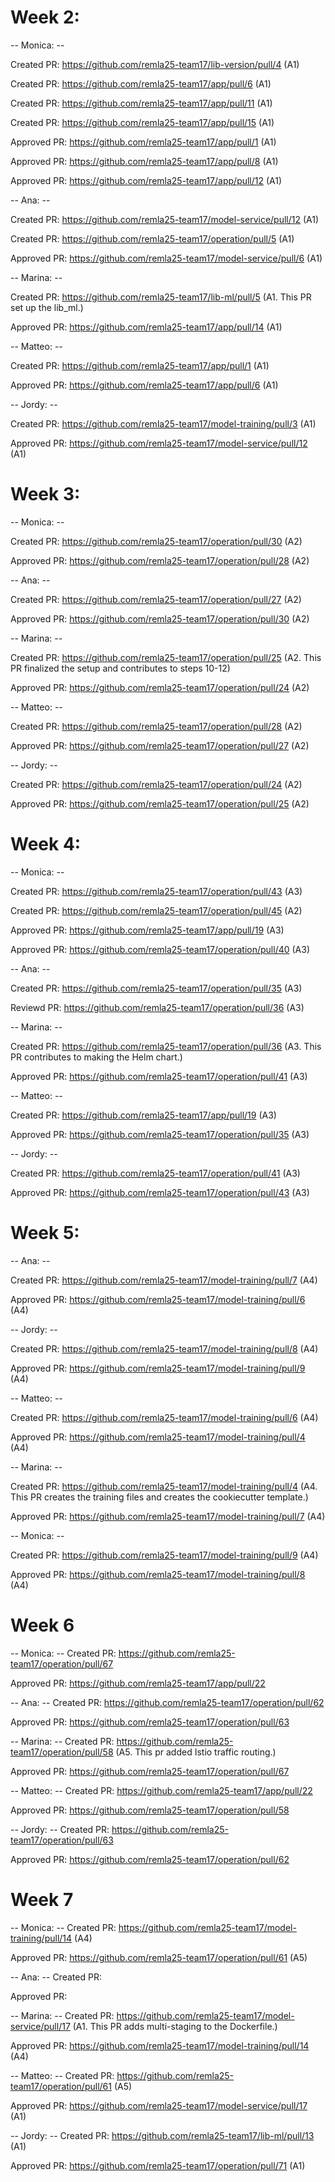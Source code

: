 # Week 2:

-- Monica: --

Created PR: https://github.com/remla25-team17/lib-version/pull/4 (A1)

Created PR: https://github.com/remla25-team17/app/pull/6 (A1)

Created PR: https://github.com/remla25-team17/app/pull/11 (A1)

Created PR: https://github.com/remla25-team17/app/pull/15 (A1)
  
Approved PR: https://github.com/remla25-team17/app/pull/1 (A1)

Approved PR: https://github.com/remla25-team17/app/pull/8 (A1)

Approved PR: https://github.com/remla25-team17/app/pull/12 (A1)

-- Ana: --

Created PR: https://github.com/remla25-team17/model-service/pull/12 (A1)

Created PR: https://github.com/remla25-team17/operation/pull/5 (A1)

Approved PR: https://github.com/remla25-team17/model-service/pull/6 (A1)

-- Marina: --

Created PR: https://github.com/remla25-team17/lib-ml/pull/5 (A1. This PR set up the lib_ml.)

Approved PR: https://github.com/remla25-team17/app/pull/14 (A1)

-- Matteo: --

Created PR: https://github.com/remla25-team17/app/pull/1 (A1)
  
Approved PR: https://github.com/remla25-team17/app/pull/6 (A1)

-- Jordy: --

Created PR: https://github.com/remla25-team17/model-training/pull/3 (A1)
  
Approved PR: https://github.com/remla25-team17/model-service/pull/12 (A1)

# Week 3:

-- Monica: --

Created PR: https://github.com/remla25-team17/operation/pull/30 (A2)

Approved PR: https://github.com/remla25-team17/operation/pull/28 (A2)

-- Ana: --

Created PR: https://github.com/remla25-team17/operation/pull/27 (A2)

Approved PR: https://github.com/remla25-team17/operation/pull/30 (A2)

-- Marina: --

Created PR: https://github.com/remla25-team17/operation/pull/25 (A2. This PR finalized the setup and contributes to steps 10-12)

Approved PR: https://github.com/remla25-team17/operation/pull/24 (A2)

-- Matteo: --

Created PR: https://github.com/remla25-team17/operation/pull/28 (A2)

Approved PR: https://github.com/remla25-team17/operation/pull/27 (A2)

-- Jordy: --

Created PR: https://github.com/remla25-team17/operation/pull/24 (A2)

Approved PR: https://github.com/remla25-team17/operation/pull/25 (A2)

# Week 4:

-- Monica: --

Created PR: https://github.com/remla25-team17/operation/pull/43 (A3)

Created PR: https://github.com/remla25-team17/operation/pull/45 (A2)

Approved PR: https://github.com/remla25-team17/app/pull/19 (A3)

Approved PR: https://github.com/remla25-team17/operation/pull/40 (A3)

-- Ana: --

Created PR: https://github.com/remla25-team17/operation/pull/35 (A3)

Reviewd PR: https://github.com/remla25-team17/operation/pull/36 (A3)

-- Marina: --

Created PR: https://github.com/remla25-team17/operation/pull/36 (A3. This PR contributes to making the Helm chart.)

Approved PR: https://github.com/remla25-team17/operation/pull/41 (A3)

-- Matteo: --

Created PR: https://github.com/remla25-team17/app/pull/19 (A3)

Approved PR: https://github.com/remla25-team17/operation/pull/35 (A3)

-- Jordy: --

Created PR: https://github.com/remla25-team17/operation/pull/41 (A3)

Approved PR: https://github.com/remla25-team17/operation/pull/43 (A3)


# Week 5:

-- Ana: --

Created PR: https://github.com/remla25-team17/model-training/pull/7 (A4)

Approved PR: https://github.com/remla25-team17/model-training/pull/6 (A4)

-- Jordy: --

Created PR: https://github.com/remla25-team17/model-training/pull/8 (A4)

Approved PR: https://github.com/remla25-team17/model-training/pull/9 (A4)

-- Matteo: --

Created PR: https://github.com/remla25-team17/model-training/pull/6 (A4)

Approved PR: https://github.com/remla25-team17/model-training/pull/4 (A4)

-- Marina: --

Created PR: https://github.com/remla25-team17/model-training/pull/4 (A4. This PR creates the training files and creates the cookiecutter template.)

Approved PR: https://github.com/remla25-team17/model-training/pull/7 (A4)

-- Monica: --

Created PR: https://github.com/remla25-team17/model-training/pull/9 (A4)

Approved PR: https://github.com/remla25-team17/model-training/pull/8 (A4)


# Week 6

-- Monica: --
Created PR: https://github.com/remla25-team17/operation/pull/67

Approved PR: https://github.com/remla25-team17/app/pull/22

-- Ana: --
Created PR: https://github.com/remla25-team17/operation/pull/62

Approved PR: https://github.com/remla25-team17/operation/pull/63

-- Marina: --
Created PR: https://github.com/remla25-team17/operation/pull/58 (A5. This pr added Istio traffic routing.)

Approved PR: https://github.com/remla25-team17/operation/pull/67

-- Matteo: --
Created PR: https://github.com/remla25-team17/app/pull/22

Approved PR: https://github.com/remla25-team17/operation/pull/58

-- Jordy: --
Created PR: https://github.com/remla25-team17/operation/pull/63

Approved PR: https://github.com/remla25-team17/operation/pull/62

# Week 7

-- Monica: --
Created PR: https://github.com/remla25-team17/model-training/pull/14 (A4)

Approved PR: https://github.com/remla25-team17/operation/pull/61 (A5)

-- Ana: --
Created PR:

Approved PR:

-- Marina: --
Created PR: https://github.com/remla25-team17/model-service/pull/17 (A1. This PR adds multi-staging to the Dockerfile.)

Approved PR: https://github.com/remla25-team17/model-training/pull/14 (A4)

-- Matteo: --
Created PR: https://github.com/remla25-team17/operation/pull/61 (A5)

Approved PR: https://github.com/remla25-team17/model-service/pull/17 (A1)

-- Jordy: --
Created PR: https://github.com/remla25-team17/lib-ml/pull/13 (A1)

Approved PR: https://github.com/remla25-team17/operation/pull/71 (A1)
